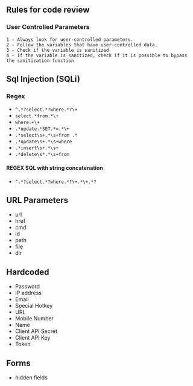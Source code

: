 
## Rules for code review

### User Controlled Parameters

    1 - Always look for user-controlled parameters.
    2 - Follow the variables that have user-controlled data.
    3 - Check if the variable is sanitized
    4 - If the variable is sanitized, check if it is possible to bypass the sanitization function



## Sql Injection (SQLi)

### Regex

- `^.*?select.*?where.*?\+`
- `select.*from.*\+`
- `where.+\+`
- `.*update.*SET.*=.*\+`
- `.*select\s+.*\s+from .*`
- `.*update\s+.*\s+where`
- `.*insert\s+.*\s+`
- `.*delete\s*.*\s+from`

#### REGEX SQL with string concatenation

- `^.*?select.*?where.*?\+.*\+.*? `

## URL Parameters

- url
- href
- cmd
- id
- path
- file
- dir


## Hardcoded

- Password
- IP address
- Email
- Special Hotkey
- URL 
- Mobile Number
- Name
- Client API Secret
- Client API Key
- Token

## Forms
- hidden fields
